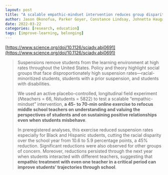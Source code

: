 ```yaml
---
layout: post
title: "A scalable empathic-mindset intervention reduces group disparities in school suspensions"
author: Jason Okonofua, Parker Goyer, Constance Lindsay, Johnetta Haugabrook, Gregory Walton
date: 2022-03-22
categories: [research, education]
tags: [improve-learning, belonging]
---
```


[https://www.science.org/doi/10.1126/sciadv.abj0691](https://www.science.org/doi/10.1126/sciadv.abj0691)

> Suspensions remove students from the learning environment at high rates throughout the United States. Policy and theory highlight social groups that face disproportionately high suspension rates—racial-minoritized students, students with a prior suspension, and students with disabilities. 
>
> We used an active placebo-controlled, longitudinal field experiment (*N*teachers = 66, *N*students = 5822) to test a scalable “empathic-mindset” intervention, **a 45- to 70-min online exercise to refocus middle school teachers on understanding and valuing the perspectives of students and on sustaining positive relationships even when students misbehave**. 
>
> In preregistered analyses, this exercise reduced suspension rates especially for Black and Hispanic students, cutting the racial disparity over the school year from 10.6 to 5.9 percentage points, a 45% reduction. Significant reductions were also observed for other groups of concern. Moreover, reductions persisted through the next year when students interacted with different teachers, suggesting that **empathic treatment with even one teacher in a critical period can improve students’ trajectories through school**.
